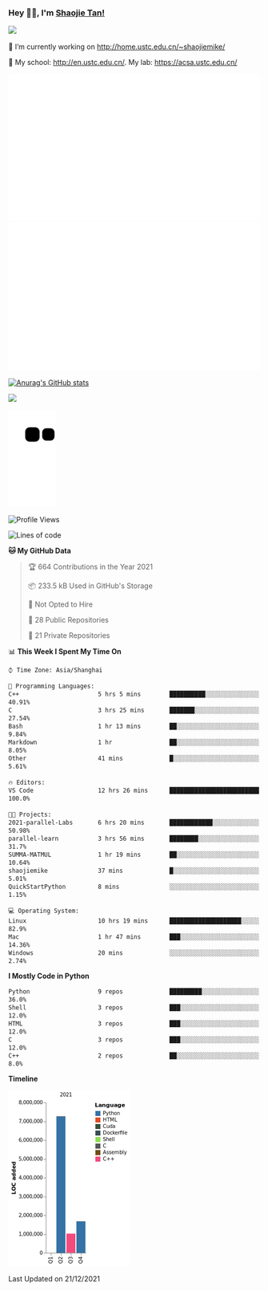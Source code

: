 

<!--
**Kirrito-k423/Kirrito-k423** is a ✨ _special_ ✨ repository because its `README.md` (this file) appears on your GitHub profile.

Here are some ideas to get you started:

- 🔭 I’m currently working on ...
- 🌱 I’m currently learning ...
- 👯 I’m looking to collaborate on ...
- 🤔 I’m looking for help with ...
- 💬 Ask me about ...
- 📫 How to reach me: ...
- 😄 Pronouns: ...
- ⚡ Fun fact: ...
-->
### Hey 👋🏽, I'm [Shaojie Tan!](http://home.ustc.edu.cn/~shaojiemike/about)

![](https://visitor-badge.glitch.me/badge?page_id=Kirrito-k423.Kirrito-k423)

🔭 I’m currently working on http://home.ustc.edu.cn/~shaojiemike/

👯 My school: http://en.ustc.edu.cn/. My lab: https://acsa.ustc.edu.cn/

![](https://github.com/Kirrito-k423/github-stats/blob/master/generated/overview.svg)
![](https://github.com/Kirrito-k423/github-stats/blob/master/generated/languages.svg)

[![Anurag's GitHub stats](https://github-readme-stats.vercel.app/api?username=Kirrito-k423&theme=flag-india&show_icons=true&hide=stars,prs,issues,contribs)](https://github.com/anuraghazra/github-readme-stats)

![](https://github-profile-summary-cards.vercel.app/api/cards/profile-details?username=Kirrito-k423&theme=vue)

![snake gif](https://github.com/Kirrito-k423/Kirrito-k423/blob/output/github-contribution-grid-snake.svg)

<!--START_SECTION:waka-->
![Profile Views](http://img.shields.io/badge/Profile%20Views-21-blue)

![Lines of code](https://img.shields.io/badge/From%20Hello%20World%20I%27ve%20Written-10%20Million%20lines%20of%20code-blue)

**🐱 My GitHub Data** 

> 🏆 664 Contributions in the Year 2021
 > 
> 📦 233.5 kB Used in GitHub's Storage 
 > 
> 🚫 Not Opted to Hire
 > 
> 📜 28 Public Repositories 
 > 
> 🔑 21 Private Repositories  
 > 
📊 **This Week I Spent My Time On** 

```text
⌚︎ Time Zone: Asia/Shanghai

💬 Programming Languages: 
C++                      5 hrs 5 mins        ██████████░░░░░░░░░░░░░░░   40.91% 
C                        3 hrs 25 mins       ███████░░░░░░░░░░░░░░░░░░   27.54% 
Bash                     1 hr 13 mins        ██░░░░░░░░░░░░░░░░░░░░░░░   9.84% 
Markdown                 1 hr                ██░░░░░░░░░░░░░░░░░░░░░░░   8.05% 
Other                    41 mins             █░░░░░░░░░░░░░░░░░░░░░░░░   5.61%

🔥 Editors: 
VS Code                  12 hrs 26 mins      █████████████████████████   100.0%

🐱‍💻 Projects: 
2021-parallel-Labs       6 hrs 20 mins       ████████████░░░░░░░░░░░░░   50.98% 
parallel-learn           3 hrs 56 mins       ████████░░░░░░░░░░░░░░░░░   31.7% 
SUMMA-MATMUL             1 hr 19 mins        ██░░░░░░░░░░░░░░░░░░░░░░░   10.64% 
shaojiemike              37 mins             █░░░░░░░░░░░░░░░░░░░░░░░░   5.01% 
QuickStartPython         8 mins              ░░░░░░░░░░░░░░░░░░░░░░░░░   1.15%

💻 Operating System: 
Linux                    10 hrs 19 mins      ████████████████████░░░░░   82.9% 
Mac                      1 hr 47 mins        ███░░░░░░░░░░░░░░░░░░░░░░   14.36% 
Windows                  20 mins             ░░░░░░░░░░░░░░░░░░░░░░░░░   2.74%

```

**I Mostly Code in Python** 

```text
Python                   9 repos             █████████░░░░░░░░░░░░░░░░   36.0% 
Shell                    3 repos             ███░░░░░░░░░░░░░░░░░░░░░░   12.0% 
HTML                     3 repos             ███░░░░░░░░░░░░░░░░░░░░░░   12.0% 
C                        3 repos             ███░░░░░░░░░░░░░░░░░░░░░░   12.0% 
C++                      2 repos             ██░░░░░░░░░░░░░░░░░░░░░░░   8.0%

```


**Timeline**

![Chart not found](https://raw.githubusercontent.com/Kirrito-k423/Kirrito-k423/main/charts/bar_graph.png) 


 Last Updated on 21/12/2021
<!--END_SECTION:waka-->

